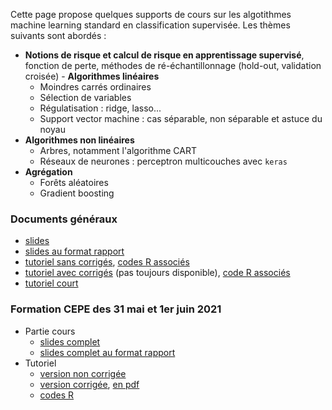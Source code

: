Cette page propose quelques supports de cours sur les algotithmes machine learning standard en classification supervisée. Les thèmes suivants sont abordés :

- **Notions de risque et calcul de risque en apprentissage supervisé**, fonction de perte, méthodes de ré-échantillonnage (hold-out, validation croisée) - **Algorithmes linéaires**
    - Moindres carrés ordinaires
    - Sélection de variables
    - Régulatisation : ridge, lasso...
    - Support vector machine : cas séparable, non séparable et astuce du noyau
- **Algorithmes non linéaires**
    - Arbres, notamment l'algorithme CART
    - Réseaux de neurones : perceptron multicouches avec `keras`
- **Agrégation**
    - Forêts aléatoires 
    - Gradient boosting



### Documents généraux

- [slides](cours.pdf)
- [slides au format rapport](cours_article.pdf)
- [tutoriel sans corrigés](https://lrouviere.github.io/TUTO_ML/), [codes R associés](codes_sans_cor.R)
- [tutoriel avec corrigés](https://lrouviere.github.io/TUTO_ML/correction/) (pas toujours disponible), [code R associés](codes_avec_cor.R)
- [tutoriel court](tuto_court_ml.html)


### Formation CEPE des 31 mai et 1er juin 2021

- Partie cours
    - [slides complet](cours_cepe.pdf)
    - [slides complet au format rapport](cours_cepe_article.pdf)
- Tutoriel
    - [version non corrigée](tuto_court_ml_sans_correc.html)
    - [version corrigée](tuto_court_ml_avec_correc.html), [en pdf](tuto_court_ml.pdf)
    - [codes R](tuto_court_ml.R)
    

